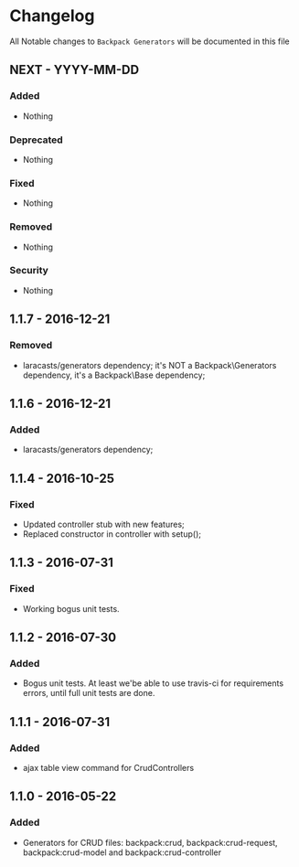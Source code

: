 # Changelog

All Notable changes to `Backpack Generators` will be documented in this file

## NEXT - YYYY-MM-DD

### Added
- Nothing

### Deprecated
- Nothing

### Fixed
- Nothing

### Removed
- Nothing

### Security
- Nothing


## 1.1.7 - 2016-12-21

### Removed
- laracasts/generators dependency; it's NOT a Backpack\Generators dependency, it's a Backpack\Base dependency;


## 1.1.6 - 2016-12-21

### Added
- laracasts/generators dependency;


## 1.1.4 - 2016-10-25

### Fixed
- Updated controller stub with new features;
- Replaced constructor in controller with setup();


## 1.1.3 - 2016-07-31

### Fixed
- Working bogus unit tests.


## 1.1.2 - 2016-07-30

### Added
- Bogus unit tests. At least we'be able to use travis-ci for requirements errors, until full unit tests are done.

## 1.1.1 - 2016-07-31

### Added
- ajax table view command for CrudControllers


## 1.1.0 - 2016-05-22

### Added
- Generators for CRUD files: backpack:crud, backpack:crud-request, backpack:crud-model and backpack:crud-controller
